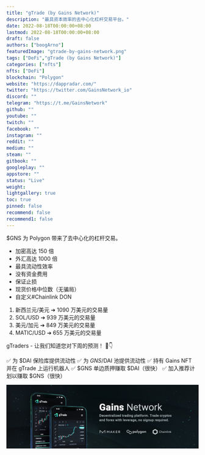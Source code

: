 ```yaml
---
title: "gTrade (by Gains Network)"
description: "最具资本效率的去中心化杠杆交易平台。"
date: 2022-08-18T00:00:00+08:00
lastmod: 2022-08-18T00:00:00+08:00
draft: false
authors: ["boogArno"]
featuredImage: "gtrade-by-gains-network.png"
tags: ["DeFi","gTrade (by Gains Network)"]
categories: ["nfts"]
nfts: ["DeFi"]
blockchain: "Polygon"
website: "https://dappradar.com/"
twitter: "https://twitter.com/GainsNetwork_io"
discord: ""
telegram: "https://t.me/GainsNetwork"
github: ""
youtube: ""
twitch: ""
facebook: ""
instagram: ""
reddit: ""
medium: ""
steam: ""
gitbook: ""
googleplay: ""
appstore: ""
status: "Live"
weight: 
lightgallery: true
toc: true
pinned: false
recommend: false
recommend1: false
---
```

$GNS 为 Polygon 带来了去中心化的杠杆交易。
- 加密高达 150 倍
- 外汇高达 1000 倍
- 最具流动性效率
- 没有资金费用
- 保证止损
- 现货价格中位数（无骗局）
- 自定义#Chainlink DON

1. 新西兰元/美元 ➔ 1090 万美元的交易量
2. SOL/USD ➔ 939 万美元的交易量
3. 美元/加元 ➔ 849 万美元的交易量
4. MATIC/USD ➔ 655 万美元的交易量

gTraders - 让我们知道您对下周的预测！ 🍏👇

✅ 为 $DAI 保险库提供流动性
✅ 为 $GNS/$DAI 池提供流动性
✅ 持有 Gains NFT 并在 gTrade 上运行机器人
✅ $GNS 单边质押赚取 $DAI（很快）
✅ 加入推荐计划以赚取 $GNS（很快）

![1080x360](1080x360.jpg)